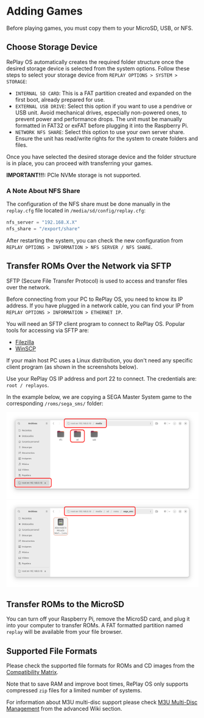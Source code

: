# Adding Games

Before playing games, you must copy them to your MicroSD, USB, or NFS.

## Choose Storage Device

RePlay OS automatically creates the required folder structure once the desired storage device is selected from the system options. Follow these steps to select your storage device from `REPLAY OPTIONS > SYSTEM > STORAGE`:

* `INTERNAL SD CARD`: This is a FAT partition created and expanded on the first boot, already prepared for use.
* `EXTERNAL USB DRIVE`: Select this option if you want to use a pendrive or USB unit. Avoid mechanical drives, especially non-powered ones, to prevent power and performance drops. The unit must be manually formatted in FAT32 or exFAT before plugging it into the Raspberry Pi.
* `NETWORK NFS SHARE`: Select this option to use your own server share. Ensure the unit has read/write rights for the system to create folders and files.

Once you have selected the desired storage device and the folder structure is in place, you can proceed with transferring your games.

**IMPORTANT!!!:** PCIe NVMe storage is not supported.

### A Note About NFS Share

The configuration of the NFS share must be done manually in the `replay.cfg` file located in `/media/sd/config/replay.cfg`:

```python
nfs_server = "192.168.X.X"
nfs_share = "/export/share"
```

After restarting the system, you can check the new configuration from `REPLAY OPTIONS > INFORMATION > NFS SERVER / NFS SHARE`.

## Transfer ROMs Over the Network via SFTP

SFTP (Secure File Transfer Protocol) is used to access and transfer files over the network.

Before connecting from your PC to RePlay OS, you need to know its IP address. If you have plugged in a network cable, you can find your IP from `REPLAY OPTIONS > INFORMATION > ETHERNET IP`.

You will need an SFTP client program to connect to RePlay OS. Popular tools for accessing via SFTP are:

* [Filezilla](https://filezilla-project.org/)
* [WinSCP](https://winscp.net/eng/download.php)

If your main host PC uses a Linux distribution, you don't need any specific client program (as shown in the screenshots below).

Use your RePlay OS IP address and port 22 to connect. The credentials are: `root / replayos`.

In the example below, we are copying a SEGA Master System game to the corresponding `/roms/sega_sms/` folder:

![sftp_01](img/sftp_01.png)
![sftp_02](img/sftp_02.png)

## Transfer ROMs to the MicroSD

You can turn off your Raspberry Pi, remove the MicroSD card, and plug it into your computer to transfer ROMs. A FAT formatted partition named `replay` will be available from your file browser.

## Supported File Formats

Please check the supported file formats for ROMs and CD images from the [Compatibility Matrix](systems.md#compatibility-matrix).

Note that to save RAM and improve boot times, RePlay OS only supports compressed `zip` files for a limited number of systems.

For information about M3U multi-disc support please check [M3U Multi-Disc Management](m3u.md) from the advanced Wiki section.
